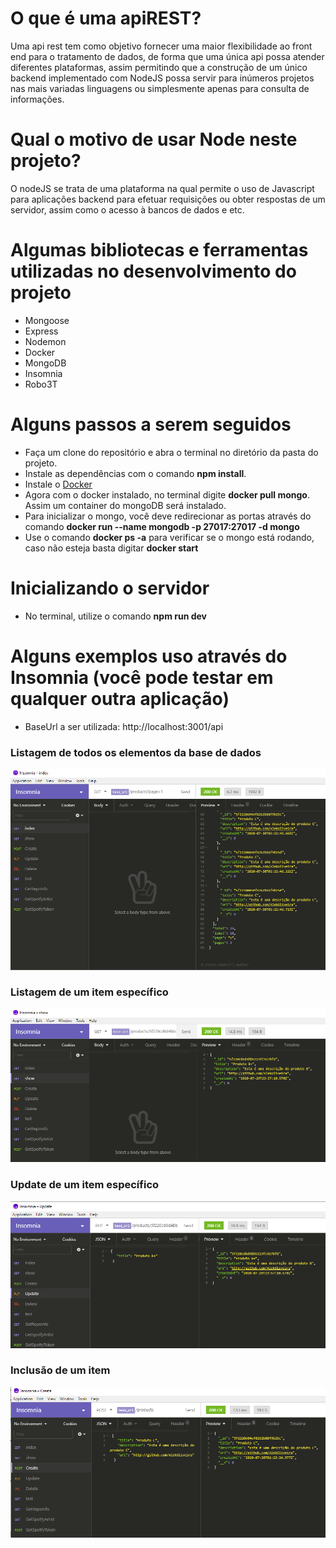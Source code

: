 # O que é uma apiREST?
Uma api rest tem como objetivo fornecer uma maior flexibilidade ao front end para o tratamento de dados, de forma que uma única api possa atender diferentes plataformas, assim permitindo que a construção de um único backend implementado com NodeJS possa servir para inúmeros projetos nas mais variadas linguagens ou simplesmente apenas para consulta de informações.

# Qual o motivo de usar Node neste projeto?
O nodeJS se trata de uma plataforma na qual permite o uso de Javascript para aplicações backend para efetuar requisições ou obter respostas de um servidor, assim como o acesso à bancos de dados e etc.

# Algumas bibliotecas e ferramentas utilizadas no desenvolvimento do projeto
- Mongoose
- Express
- Nodemon
- Docker 
- MongoDB
- Insomnia
- Robo3T

# Alguns passos a serem seguidos
- Faça um clone do repositório e abra o terminal no diretório da pasta do projeto.
- Instale as dependências com o comando **npm install**.
- Instale o [Docker](https://www.docker.com)
- Agora com o docker instalado, no terminal digite **docker pull mongo**. Assim um container do mongoDB será instalado.
- Para inicializar o mongo, você deve redirecionar as portas através do comando **docker run --name mongodb -p 27017:27017 -d mongo**
- Use o comando **docker ps -a** para verificar se o mongo está rodando, caso não esteja basta digitar **docker start <nomeDaImagem>**
  
# Inicializando o servidor
- No terminal, utilize o comando **npm run dev**

# Alguns exemplos uso através do Insomnia (você pode testar em qualquer outra aplicação)
- BaseUrl a ser utilizada: http://localhost:3001/api
### Listagem de todos os elementos da base de dados
![img](https://github.com/AlekOliveira/apiREST/blob/master/images/listagem.png)
### Listagem de um item específico
![img](https://github.com/AlekOliveira/apiREST/blob/master/images/itemespec.png)
### Update de um item específico
![img](https://github.com/AlekOliveira/apiREST/blob/master/images/update.png)
### Inclusão de um item
![img](https://github.com/AlekOliveira/apiREST/blob/master/images/create.png)













